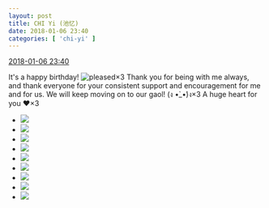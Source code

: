 ```yaml
---
layout: post
title: CHI Yi (池忆)
date: 2018-01-06 23:40
categories: [ 'chi-yi' ]
---
```


<div class="weibo-info">
  <a href="https://weibo.com/6117581836/FDa9E7Jaw">2018-01-06 23:40</a>
</div>

It's a happy birthday! ![pleased](https://img.t.sinajs.cn/t4/appstyle/expression/ext/normal/0b/tootha_org.gif)×3 Thank you for being with me always, and thank everyone for your consistent support and encouragement for me and for us. We will keep moving on to our gaol! (ง •̀_•́)ง×3 A huge heart for you :heart:×3

<!-- more -->

<ul class="weibo-pic-list-3">
  <li class="weibo-pic">
    <a href="//wx1.sinaimg.cn/mw690/006G0KuMgy1fn7b74vrr8j30qo141n5h.jpg"><img src="//wx1.sinaimg.cn/thumb150/006G0KuMgy1fn7b74vrr8j30qo141n5h.jpg"/></a>
  </li>
  <li class="weibo-pic">
    <a href="//wx4.sinaimg.cn/mw690/006G0KuMgy1fn7b71z1vej30qo140n2n.jpg"><img src="//wx4.sinaimg.cn/thumb150/006G0KuMgy1fn7b71z1vej30qo140n2n.jpg"/></a>
  </li>
  <li class="weibo-pic">
    <a href="//wx3.sinaimg.cn/mw690/006G0KuMgy1fn7b76ozzuj30qo14043w.jpg"><img src="//wx3.sinaimg.cn/thumb150/006G0KuMgy1fn7b76ozzuj30qo14043w.jpg"/></a>
  </li>
  <li class="weibo-pic">
    <a href="//wx2.sinaimg.cn/mw690/006G0KuMgy1fn7b78u047j30qo140wl3.jpg"><img src="//wx2.sinaimg.cn/thumb150/006G0KuMgy1fn7b78u047j30qo140wl3.jpg"/></a>
  </li>
  <li class="weibo-pic">
    <a href="//wx1.sinaimg.cn/mw690/006G0KuMgy1fn7b7albv0j30qo14043p.jpg"><img src="//wx1.sinaimg.cn/thumb150/006G0KuMgy1fn7b7albv0j30qo14043p.jpg"/></a>
  </li>
  <li class="weibo-pic">
    <a href="//wx1.sinaimg.cn/mw690/006G0KuMgy1fn7b7cb65ej30qo140ag3.jpg"><img src="//wx1.sinaimg.cn/thumb150/006G0KuMgy1fn7b7cb65ej30qo140ag3.jpg"/></a>
  </li>
  <li class="weibo-pic">
    <a href="//wx1.sinaimg.cn/mw690/006G0KuMgy1fn7b7ettlij30qo140tes.jpg"><img src="//wx1.sinaimg.cn/thumb150/006G0KuMgy1fn7b7ettlij30qo140tes.jpg"/></a>
  </li>
  <li class="weibo-pic">
    <a href="//wx1.sinaimg.cn/mw690/006G0KuMgy1fn7b7hnydrj31400qon4o.jpg"><img src="//wx1.sinaimg.cn/thumb150/006G0KuMgy1fn7b7hnydrj31400qon4o.jpg"/></a>
  </li>
  <li class="weibo-pic">
    <a href="//wx1.sinaimg.cn/mw690/006G0KuMgy1fn7b7kclqjj30qo140432.jpg"><img src="//wx1.sinaimg.cn/thumb150/006G0KuMgy1fn7b7kclqjj30qo140432.jpg"/></a>
  </li>
</ul>
